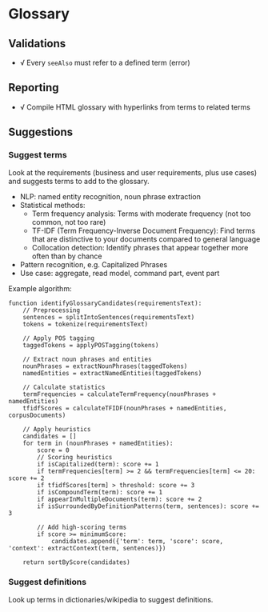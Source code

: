 # Glossary

## Validations

- √ Every `seeAlso` must refer to a defined term (error)

## Reporting

- √ Compile HTML glossary with hyperlinks from terms to related terms

## Suggestions

### Suggest terms

Look at the requirements (business and user requirements, plus use cases) and suggests terms to add to the glossary.

- NLP: named entity recognition, noun phrase extraction
- Statistical methods:
    - Term frequency analysis: Terms with moderate frequency (not too common, not too rare)
    - TF-IDF (Term Frequency-Inverse Document Frequency): Find terms that are distinctive to your documents compared to
      general language
    - Collocation detection: Identify phrases that appear together more often than by chance
- Pattern recognition, e.g. Capitalized Phrases
- Use case: aggregate, read model, command part, event part

Example algorithm:

```text
function identifyGlossaryCandidates(requirementsText):
    // Preprocessing
    sentences = splitIntoSentences(requirementsText)
    tokens = tokenize(requirementsText)
    
    // Apply POS tagging
    taggedTokens = applyPOSTagging(tokens)
    
    // Extract noun phrases and entities
    nounPhrases = extractNounPhrases(taggedTokens)
    namedEntities = extractNamedEntities(taggedTokens)
    
    // Calculate statistics
    termFrequencies = calculateTermFrequency(nounPhrases + namedEntities)
    tfidfScores = calculateTFIDF(nounPhrases + namedEntities, corpusDocuments)
    
    // Apply heuristics
    candidates = []
    for term in (nounPhrases + namedEntities):
        score = 0
        // Scoring heuristics
        if isCapitalized(term): score += 1
        if termFrequencies[term] >= 2 && termFrequencies[term] <= 20: score += 2
        if tfidfScores[term] > threshold: score += 3
        if isCompoundTerm(term): score += 1
        if appearInMultipleDocuments(term): score += 2
        if isSurroundedByDefinitionPatterns(term, sentences): score += 3
        
        // Add high-scoring terms
        if score >= minimumScore:
            candidates.append({'term': term, 'score': score, 'context': extractContext(term, sentences)})
    
    return sortByScore(candidates)
```

### Suggest definitions

Look up terms in dictionaries/wikipedia to suggest definitions.
